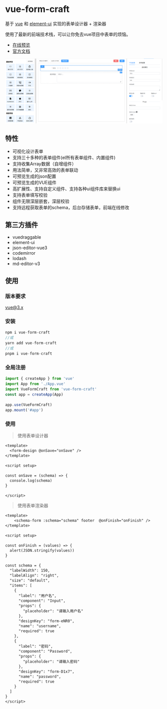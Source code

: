# vue-form-craft

基于 [vue](https://github.com/vuejs/vue) 和 [element-ui](https://github.com/ElemeFE/element) 实现的表单设计器 + 渲染器

使用了最新的前端技术栈，可以让你免去vue项目中表单的烦恼。


* [在线预览](https://hyl999.co:86/formDesign)
* [官方文档](https://hyl999.co:86/)


![ui](./src/assets/ui.png)

## 特性

* 可视化设计表单
* 支持三十多种的表单组件(el所有表单组件、内置组件)
* 支持收集Array数据（自增组件）
* 用法简单，又非常高效的表单联动
* 可预览生成的json配置
* 可预览生成的VUE组件
* 高扩展性、支持自定义组件、支持各种ui组件库来替换ui
* 支持表单填写校验
* 组件无限深层嵌套，深层校验
* 支持远程获取表单的schema，后台存储表单，前端在线修改

## 第三方插件

* vuedraggable
* element-ui
* json-editor-vue3
* codemirror
* lodash
* md-editor-v3

## 使用

### 版本要求

vue@3.x

### 安装

```js
npm i vue-form-craft
//或
yarn add vue-form-craft
//或
pnpm i vue-form-craft
```

### 全局注册

```js
import { createApp } from 'vue'
import App from './App.vue'
import VueFormCraft from 'vue-form-craft'
const app = createApp(App)

app.use(VueFormCraft)
app.mount('#app')

```

### 使用

> 使用表单设计器

```vue
<template>
  <form-design @onSave="onSave" />
</template>

<script setup>

const onSave = (schema) => {
  console.log(schema)
}

</script>
```

> 使用表单渲染器

```vue
<template>
    <schema-form :schema="schema" footer  @onFinish="onFinish" />
</template>

<script setup>

const onFinish = (values) => {
  alert(JSON.stringify(values))
}

const schema = {
  "labelWidth": 150,
  "labelAlign": "right",
  "size": "default",
  "items": [
    {
      "label": "用户名",
      "component": "Input",
      "props": {
        "placeholder": "请输入用户名"
      },
      "designKey": "form-eNR0",
      "name": "username",
      "required": true
    },
    {
      "label": "密码",
      "component": "Password",
      "props": {
        "placeholder": "请输入密码"
      },
      "designKey": "form-D1x7",
      "name": "password",
      "required": true
    }
  ]
}
</script>
```


